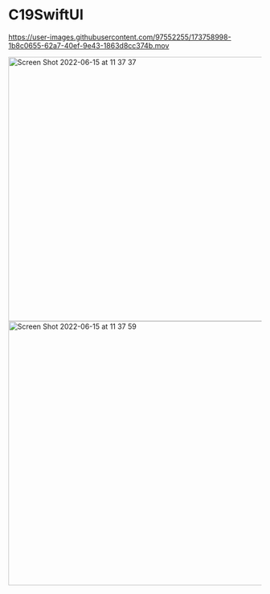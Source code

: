 # C19SwiftUI




https://user-images.githubusercontent.com/97552255/173758998-1b8c0655-62a7-40ef-9e43-1863d8cc374b.mov

<img width="526" alt="Screen Shot 2022-06-15 at 11 37 37" src="https://user-images.githubusercontent.com/97552255/173759110-1d08a7a4-7e71-4935-ab0b-7461b3a3a177.png">

<img width="526" alt="Screen Shot 2022-06-15 at 11 37 59" src="https://user-images.githubusercontent.com/97552255/173759128-294f0d69-cb4a-4d5e-8783-e06de43d0cdb.png">
